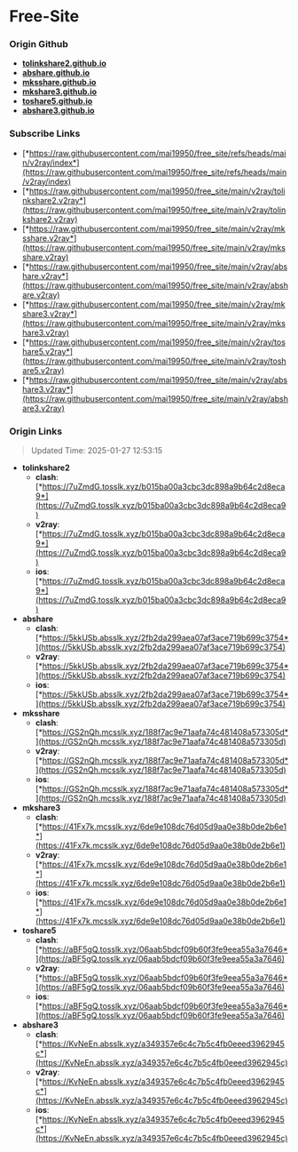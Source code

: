 # Free-Site

### Origin Github

- [**tolinkshare2.github.io**](https://github.com/tolinkshare2/tolinkshare2.github.io)
- [**abshare.github.io**](https://github.com/abshare/abshare.github.io)
- [**mksshare.github.io**](https://github.com/mksshare/mksshare.github.io)
- [**mkshare3.github.io**](https://github.com/mkshare3/mkshare3.github.io)
- [**toshare5.github.io**](https://github.com/toshare5/toshare5.github.io)
- [**abshare3.github.io**](https://github.com/abshare3/abshare3.github.io)

### Subscribe Links

- [*https://raw.githubusercontent.com/mai19950/free_site/refs/heads/main/v2ray/index*](https://raw.githubusercontent.com/mai19950/free_site/refs/heads/main/v2ray/index)
- [*https://raw.githubusercontent.com/mai19950/free_site/main/v2ray/tolinkshare2.v2ray*](https://raw.githubusercontent.com/mai19950/free_site/main/v2ray/tolinkshare2.v2ray)
- [*https://raw.githubusercontent.com/mai19950/free_site/main/v2ray/mksshare.v2ray*](https://raw.githubusercontent.com/mai19950/free_site/main/v2ray/mksshare.v2ray)
- [*https://raw.githubusercontent.com/mai19950/free_site/main/v2ray/abshare.v2ray*](https://raw.githubusercontent.com/mai19950/free_site/main/v2ray/abshare.v2ray)
- [*https://raw.githubusercontent.com/mai19950/free_site/main/v2ray/mkshare3.v2ray*](https://raw.githubusercontent.com/mai19950/free_site/main/v2ray/mkshare3.v2ray)
- [*https://raw.githubusercontent.com/mai19950/free_site/main/v2ray/toshare5.v2ray*](https://raw.githubusercontent.com/mai19950/free_site/main/v2ray/toshare5.v2ray)
- [*https://raw.githubusercontent.com/mai19950/free_site/main/v2ray/abshare3.v2ray*](https://raw.githubusercontent.com/mai19950/free_site/main/v2ray/abshare3.v2ray)

### Origin Links

> Updated Time: 2025-01-27 12:53:15

- **tolinkshare2**
  - **clash**: [*https://7uZmdG.tosslk.xyz/b015ba00a3cbc3dc898a9b64c2d8eca9*](https://7uZmdG.tosslk.xyz/b015ba00a3cbc3dc898a9b64c2d8eca9)
  - **v2ray**: [*https://7uZmdG.tosslk.xyz/b015ba00a3cbc3dc898a9b64c2d8eca9*](https://7uZmdG.tosslk.xyz/b015ba00a3cbc3dc898a9b64c2d8eca9)
  - **ios**: [*https://7uZmdG.tosslk.xyz/b015ba00a3cbc3dc898a9b64c2d8eca9*](https://7uZmdG.tosslk.xyz/b015ba00a3cbc3dc898a9b64c2d8eca9)
- **abshare**
  - **clash**: [*https://5kkUSb.absslk.xyz/2fb2da299aea07af3ace719b699c3754*](https://5kkUSb.absslk.xyz/2fb2da299aea07af3ace719b699c3754)
  - **v2ray**: [*https://5kkUSb.absslk.xyz/2fb2da299aea07af3ace719b699c3754*](https://5kkUSb.absslk.xyz/2fb2da299aea07af3ace719b699c3754)
  - **ios**: [*https://5kkUSb.absslk.xyz/2fb2da299aea07af3ace719b699c3754*](https://5kkUSb.absslk.xyz/2fb2da299aea07af3ace719b699c3754)
- **mksshare**
  - **clash**: [*https://GS2nQh.mcsslk.xyz/188f7ac9e71aafa74c481408a573305d*](https://GS2nQh.mcsslk.xyz/188f7ac9e71aafa74c481408a573305d)
  - **v2ray**: [*https://GS2nQh.mcsslk.xyz/188f7ac9e71aafa74c481408a573305d*](https://GS2nQh.mcsslk.xyz/188f7ac9e71aafa74c481408a573305d)
  - **ios**: [*https://GS2nQh.mcsslk.xyz/188f7ac9e71aafa74c481408a573305d*](https://GS2nQh.mcsslk.xyz/188f7ac9e71aafa74c481408a573305d)
- **mkshare3**
  - **clash**: [*https://41Fx7k.mcsslk.xyz/6de9e108dc76d05d9aa0e38b0de2b6e1*](https://41Fx7k.mcsslk.xyz/6de9e108dc76d05d9aa0e38b0de2b6e1)
  - **v2ray**: [*https://41Fx7k.mcsslk.xyz/6de9e108dc76d05d9aa0e38b0de2b6e1*](https://41Fx7k.mcsslk.xyz/6de9e108dc76d05d9aa0e38b0de2b6e1)
  - **ios**: [*https://41Fx7k.mcsslk.xyz/6de9e108dc76d05d9aa0e38b0de2b6e1*](https://41Fx7k.mcsslk.xyz/6de9e108dc76d05d9aa0e38b0de2b6e1)
- **toshare5**
  - **clash**: [*https://aBF5gQ.tosslk.xyz/06aab5bdcf09b60f3fe9eea55a3a7646*](https://aBF5gQ.tosslk.xyz/06aab5bdcf09b60f3fe9eea55a3a7646)
  - **v2ray**: [*https://aBF5gQ.tosslk.xyz/06aab5bdcf09b60f3fe9eea55a3a7646*](https://aBF5gQ.tosslk.xyz/06aab5bdcf09b60f3fe9eea55a3a7646)
  - **ios**: [*https://aBF5gQ.tosslk.xyz/06aab5bdcf09b60f3fe9eea55a3a7646*](https://aBF5gQ.tosslk.xyz/06aab5bdcf09b60f3fe9eea55a3a7646)
- **abshare3**
  - **clash**: [*https://KvNeEn.absslk.xyz/a349357e6c4c7b5c4fb0eeed3962945c*](https://KvNeEn.absslk.xyz/a349357e6c4c7b5c4fb0eeed3962945c)
  - **v2ray**: [*https://KvNeEn.absslk.xyz/a349357e6c4c7b5c4fb0eeed3962945c*](https://KvNeEn.absslk.xyz/a349357e6c4c7b5c4fb0eeed3962945c)
  - **ios**: [*https://KvNeEn.absslk.xyz/a349357e6c4c7b5c4fb0eeed3962945c*](https://KvNeEn.absslk.xyz/a349357e6c4c7b5c4fb0eeed3962945c)
